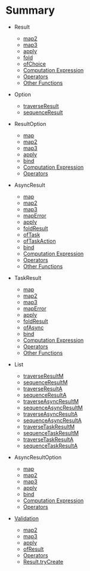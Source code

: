 # Summary

* Result
  * [map2](result/map2.md)
  * [map3](result/map3.md)
  * [apply](result/apply.md)
  * [fold](result/fold.md)
  * [ofChoice](result/ofChoice.md)
  * [Computation Expression](result/ce.md)
  * [Operators](result/operators.md)
  * [Other Functions](result/others.md)

* Option
  * [traverseResult](option/traverseResult.md)
  * [sequenceResult](option/sequenceResult.md)

* ResultOption
  * [map](resultOption/map.md)
  * [map2](resultOption/map2.md)
  * [map3](resultOption/map3.md)
  * [apply](resultOption/apply.md)
  * [bind](resultOption/bind.md)
  * [Computation Expression](resultOption/ce.md)
  * [Operators](resultOption/operators.md)

* AsyncResult
  * [map](asyncResult/map.md)
  * [map2](asyncResult/map2.md)
  * [map3](asyncResult/map3.md)
  * [mapError](asyncResult/mapError.md)
  * [apply](asyncResult/apply.md)
  * [foldResult](asyncResult/foldResult.md)
  * [ofTask](asyncResult/ofTask.md)
  * [ofTaskAction](asyncResult/ofTaskAction.md)
  * [bind](asyncResult/bind.md)
  * [Computation Expression](asyncResult/ce.md)
  * [Operators](asyncResult/operators.md)
  * [Other Functions](asyncResult/others.md)

* TaskResult
  * [map](taskResult/map.md)
  * [map2](taskResult/map2.md)
  * [map3](taskResult/map3.md)
  * [mapError](taskResult/mapError.md)
  * [apply](taskResult/apply.md)
  * [foldResult](taskResult/foldResult.md)
  * [ofAsync](taskResult/ofTask.md)
  * [bind](taskResult/bind.md)
  * [Computation Expression](taskResult/ce.md)
  * [Operators](taskResult/operators.md)
  * [Other Functions](taskResult/others.md)


* List
  * [traverseResultM](list/traverseResultM.md)
  * [sequenceResultM](list/sequenceResultM.md)
  * [traverseResultA](list/traverseResultA.md)
  * [sequenceResultA](list/sequenceResultA.md)
  * [traverseAsyncResultM](list/traverseAsyncResultM.md)
  * [sequenceAsyncResultM](list/sequenceAsyncResultM.md)
  * [traverseAsyncResultA](list/traverseAsyncResultA.md)
  * [sequenceAsyncResultA](list/sequenceAsyncResultA.md)
  * [traverseTaskResultM](list/traverseTaskResultM.md)
  * [sequenceTaskResultM](list/sequenceTaskResultM.md)
  * [traverseTaskResultA](list/traverseTaskResultA.md)
  * [sequenceTaskResultA](list/sequenceTaskResultA.md)

* AsyncResultOption
  * [map](asyncResultOption/map.md)
  * [map2](asyncResultOption/map2.md)
  * [map3](asyncResultOption/map3.md)
  * [apply](asyncResultOption/apply.md)
  * [bind](asyncResultOption/bind.md)
  * [Computation Expression](asyncResultOption/ce.md)
  * [Operators](asyncResultOption/operators.md)

* [Validation](validation/index.md)
  * [map2](validation/map2.md)
  * [map3](validation/map3.md)
  * [apply](validation/apply.md)
  * [ofResult](validation/ofResult.md)
  * [Operators](validation/operators.md)
  * [Result.tryCreate](validation/tryCreate.md)